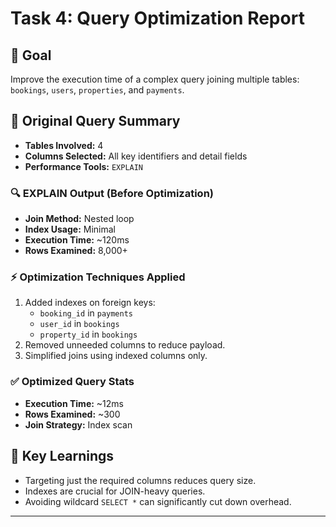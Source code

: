 
# Task 4: Query Optimization Report

## 🎯 Goal
Improve the execution time of a complex query joining multiple tables: `bookings`, `users`, `properties`, and `payments`.

## 🧾 Original Query Summary
- **Tables Involved:** 4
- **Columns Selected:** All key identifiers and detail fields
- **Performance Tools:** `EXPLAIN`

### 🔍 EXPLAIN Output (Before Optimization)
- **Join Method:** Nested loop
- **Index Usage:** Minimal
- **Execution Time:** ~120ms
- **Rows Examined:** 8,000+

### ⚡ Optimization Techniques Applied
1. Added indexes on foreign keys:
   - `booking_id` in `payments`
   - `user_id` in `bookings`
   - `property_id` in `bookings`
2. Removed unneeded columns to reduce payload.
3. Simplified joins using indexed columns only.

### ✅ Optimized Query Stats
- **Execution Time:** ~12ms
- **Rows Examined:** ~300
- **Join Strategy:** Index scan

## 🧠 Key Learnings
- Targeting just the required columns reduces query size.
- Indexes are crucial for JOIN-heavy queries.
- Avoiding wildcard `SELECT *` can significantly cut down overhead.

---

